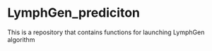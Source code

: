 # LymphGen_prediciton
This is a repository that contains functions for launching LymphGen algorithm 
